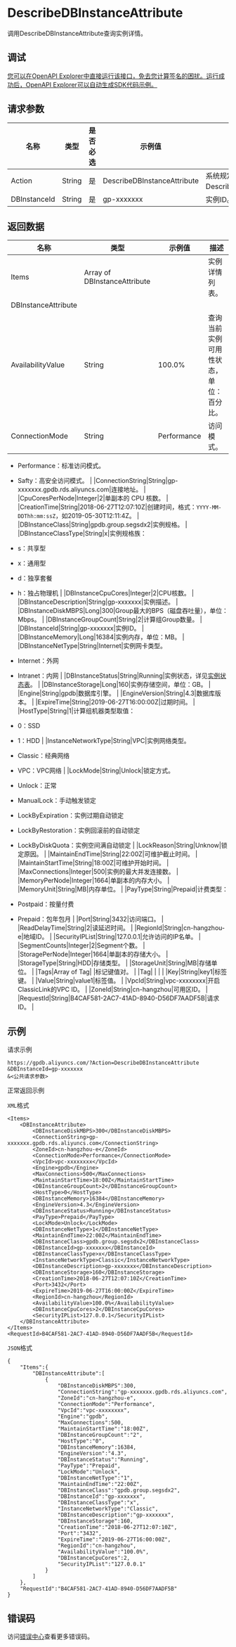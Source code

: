 # DescribeDBInstanceAttribute

调用DescribeDBInstanceAttribute查询实例详情。

## 调试

[您可以在OpenAPI Explorer中直接运行该接口，免去您计算签名的困扰。运行成功后，OpenAPI Explorer可以自动生成SDK代码示例。](https://api.aliyun.com/#product=gpdb&api=DescribeDBInstanceAttribute&type=RPC&version=2016-05-03)

## 请求参数

|名称|类型|是否必选|示例值|描述|
|--|--|----|---|--|
|Action|String|是|DescribeDBInstanceAttribute|系统规定参数。取值：DescribeDBInstanceAttribute。 |
|DBInstanceId|String|是|gp-xxxxxxx|实例ID。 |

## 返回数据

|名称|类型|示例值|描述|
|--|--|---|--|
|Items|Array of DBInstanceAttribute| |实例详情列表。 |
|DBInstanceAttribute| | | |
|AvailabilityValue|String|100.0%|查询当前实例可用性状态，单位：百分比。 |
|ConnectionMode|String|Performance|访问模式。

 -   Performance：标准访问模式。
-   Safty：高安全访问模式。 |
|ConnectionString|String|gp-xxxxxxx.gpdb.rds.aliyuncs.com|连接地址。 |
|CpuCoresPerNode|Integer|2|单副本的 CPU 核数。 |
|CreationTime|String|2018-06-27T12:07:10Z|创建时间，格式：`YYYY-MM-DDThh:mm:ssZ`，如2019-05-30T12:11:4Z。 |
|DBInstanceClass|String|gpdb.group.segsdx2|实例规格。 |
|DBInstanceClassType|String|x|实例规格族：

 -   s：共享型
-   x：通用型
-   d：独享套餐
-   h：独占物理机 |
|DBInstanceCpuCores|Integer|2|CPU核数。 |
|DBInstanceDescription|String|gp-xxxxxxx|实例描述。 |
|DBInstanceDiskMBPS|Long|300|Group最大的BPS（磁盘吞吐量），单位：Mbps。 |
|DBInstanceGroupCount|String|2|计算组Group数量。 |
|DBInstanceId|String|gp-xxxxxxx|实例ID。 |
|DBInstanceMemory|Long|16384|实例内存，单位：MB。 |
|DBInstanceNetType|String|Internet|实例网卡类型。

 -   Internet：外网
-   Intranet：内网 |
|DBInstanceStatus|String|Running|实例状态，详见[实例状态表](https://help.aliyun.com/document_detail/86944.html?spm=a2c4g.11186623.2.13.1ca92ecblQvsB5#concept-ctf-g3m-q2b)。 |
|DBInstanceStorage|Long|160|实例存储空间，单位：GB。 |
|Engine|String|gpdb|数据库引擎。 |
|EngineVersion|String|4.3|数据库版本。 |
|ExpireTime|String|2019-06-27T16:00:00Z|过期时间。 |
|HostType|String|1|计算组机器类型取值：

 -   0：SSD
-   1：HDD |
|InstanceNetworkType|String|VPC|实例网络类型。

 -   Classic：经典网络
-   VPC：VPC网络 |
|LockMode|String|Unlock|锁定方式。

 -   Unlock：正常
-   ManualLock：手动触发锁定
-   LockByExpiration：实例过期自动锁定
-   LockByRestoration：实例回滚前的自动锁定
-   LockByDiskQuota：实例空间满自动锁定 |
|LockReason|String|Unknow|锁定原因。 |
|MaintainEndTime|String|22:00Z|可维护截止时间。 |
|MaintainStartTime|String|18:00Z|可维护开始时间。 |
|MaxConnections|Integer|500|实例的最大并发连接数。 |
|MemoryPerNode|Integer|1664|单副本的内存大小。 |
|MemoryUnit|String|MB|内存单位。 |
|PayType|String|Prepaid|计费类型：

 -   Postpaid：按量付费
-   Prepaid：包年包月 |
|Port|String|3432|访问端口。 |
|ReadDelayTime|String|2|读延迟时间。 |
|RegionId|String|cn-hangzhou-e|地域ID。 |
|SecurityIPList|String|127.0.0.1|允许访问的IP名单。 |
|SegmentCounts|Integer|2|Segment个数。 |
|StoragePerNode|Integer|1664|单副本的存储大小。 |
|StorageType|String|HDD|存储类型。 |
|StorageUnit|String|MB|存储单位。 |
|Tags|Array of Tag| |标记键值对。 |
|Tag| | | |
|Key|String|key1|标签键。 |
|Value|String|value1|标签值。 |
|VpcId|String|vpc-xxxxxxxx|开启ClassicLink的VPC ID。 |
|ZoneId|String|cn-hangzhou|可用区ID。 |
|RequestId|String|B4CAF581-2AC7-41AD-8940-D56DF7AADF5B|请求ID。 |

## 示例

请求示例

```
https://gpdb.aliyuncs.com/?Action=DescribeDBInstanceAttribute
&DBInstanceId=gp-xxxxxxx
&<公共请求参数>
```

正常返回示例

`XML`格式

```
<Items>
    <DBInstanceAttribute>
        <DBInstanceDiskMBPS>300</DBInstanceDiskMBPS>
        <ConnectionString>gp-xxxxxxx.gpdb.rds.aliyuncs.com</ConnectionString>
        <ZoneId>cn-hangzhou-e</ZoneId>
        <ConnectionMode>Performance</ConnectionMode>
        <VpcId>vpc-xxxxxxxx</VpcId>
        <Engine>gpdb</Engine>
        <MaxConnections>500</MaxConnections>
        <MaintainStartTime>18:00Z</MaintainStartTime>
        <DBInstanceGroupCount>2</DBInstanceGroupCount>
        <HostType>0</HostType>
        <DBInstanceMemory>16384</DBInstanceMemory>
        <EngineVersion>4.3</EngineVersion>
        <DBInstanceStatus>Running</DBInstanceStatus>
        <PayType>Prepaid</PayType>
        <LockMode>Unlock</LockMode>
        <DBInstanceNetType>1</DBInstanceNetType>
        <MaintainEndTime>22:00Z</MaintainEndTime>
        <DBInstanceClass>gpdb.group.segsdx2</DBInstanceClass>
        <DBInstanceId>gp-xxxxxxx</DBInstanceId>
        <DBInstanceClassType>x</DBInstanceClassType>
        <InstanceNetworkType>Classic</InstanceNetworkType>
        <DBInstanceDescription>gp-xxxxxxx</DBInstanceDescription>
        <DBInstanceStorage>160</DBInstanceStorage>
        <CreationTime>2018-06-27T12:07:10Z</CreationTime>
        <Port>3432</Port>
        <ExpireTime>2019-06-27T16:00:00Z</ExpireTime>
        <RegionId>cn-hangzhou</RegionId>
        <AvailabilityValue>100.0%</AvailabilityValue>
        <DBInstanceCpuCores>2</DBInstanceCpuCores>
        <SecurityIPList>127.0.0.1</SecurityIPList>
    </DBInstanceAttribute>
</Items>
<RequestId>B4CAF581-2AC7-41AD-8940-D56DF7AADF5B</RequestId>
```

`JSON`格式

```
{
    "Items":{
        "DBInstanceAttribute":[
            {
                "DBInstanceDiskMBPS":300,
                "ConnectionString":"gp-xxxxxxx.gpdb.rds.aliyuncs.com",
                "ZoneId":"cn-hangzhou-e",
                "ConnectionMode":"Performance",
                "VpcId":"vpc-xxxxxxxx",
                "Engine":"gpdb",
                "MaxConnections":500,
                "MaintainStartTime":"18:00Z",
                "DBInstanceGroupCount":"2",
                "HostType":"0",
                "DBInstanceMemory":16384,
                "EngineVersion":"4.3",
                "DBInstanceStatus":"Running",
                "PayType":"Prepaid",
                "LockMode":"Unlock",
                "DBInstanceNetType":"1",
                "MaintainEndTime":"22:00Z",
                "DBInstanceClass":"gpdb.group.segsdx2",
                "DBInstanceId":"gp-xxxxxxx",
                "DBInstanceClassType":"x",
                "InstanceNetworkType":"Classic",
                "DBInstanceDescription":"gp-xxxxxxx",
                "DBInstanceStorage":160,
                "CreationTime":"2018-06-27T12:07:10Z",
                "Port":"3432",
                "ExpireTime":"2019-06-27T16:00:00Z",
                "RegionId":"cn-hangzhou",
                "AvailabilityValue":"100.0%",
                "DBInstanceCpuCores":2,
                "SecurityIPList":"127.0.0.1"
            }
        ]
    },
    "RequestId":"B4CAF581-2AC7-41AD-8940-D56DF7AADF5B"
}
```

## 错误码

访问[错误中心](https://error-center.alibabacloud.com/status/product/gpdb)查看更多错误码。

